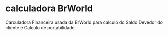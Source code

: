 # calculadora BrWorld
Carculadora Financeira usada da BrWorld para calculo do Saldo Devedor do cliente e Calculo de portabilidade

